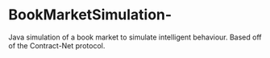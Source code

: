 # BookMarketSimulation-
Java simulation of a book market to simulate intelligent behaviour. Based off of the Contract-Net protocol.
